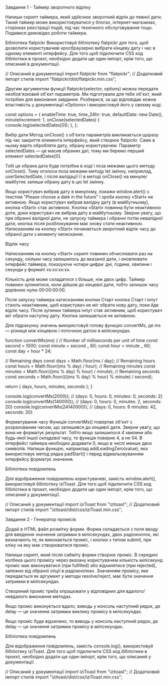 Завдання 1 - Таймер зворотного відліку

Напиши скрипт таймера, який здійснює зворотний відлік до певної дати. Такий
таймер може використовуватися у блогах, інтернет-магазинах, сторінках реєстрації
подій, під час технічного обслуговування тощо. Подивися демовідео роботи
таймера.

Бібліотека flatpickr Використовуй бібліотеку flatpickr для того, щоб дозволити
користувачеві кросбраузерно вибрати кінцеву дату і час в одному елементі
інтерфейсу. Для того щоб підключити CSS код бібліотеки в проєкт, необхідно
додати ще один імпорт, крім того, що описаний в документації.

// Описаний в документації import flatpickr from "flatpickr"; // Додатковий
імпорт стилів import "flatpickr/dist/flatpickr.min.css";

Другим аргументом функції flatpickr(selector, options) можна передати
необов'язковий об'єкт параметрів. Ми підготували для тебе об'єкт, який потрібен
для виконання завдання. Розберися, за що відповідає кожна властивість у
документації «Options» і використовуй його у своєму коді.

const options = { enableTime: true, time_24hr: true, defaultDate: new Date(),
minuteIncrement: 1, onClose(selectedDates) { console.log(selectedDates[0]); },
};

Вибір дати Метод onClose() з об'єкта параметрів викликається щоразу під час
закриття елемента інтерфейсу, який створює flatpickr. Саме в ньому варто
обробляти дату, обрану користувачем. Параметр selectedDates — це масив обраних
дат, тому ми беремо перший елемент selectedDates[0].

Тобі ця обрана дата буде потрібна в коді і поза межами цього методу onClose().
Тому оголоси поза межами методу let змінну, наприклад, userSelectedDate, і після
валідації її в методі onClose() на минуле/майбутнє запиши обрану дату в цю let
змінну.

Якщо користувач вибрав дату в минулому, покажи window.alert() з текстом "Please
choose a date in the future" і зроби кнопку «Start» не активною. Якщо користувач
вибрав валідну дату (в майбутньому), кнопка «Start» стає активною. Кнопка
«Start» повинна бути неактивною доти, доки користувач не вибрав дату в
майбутньому. Зверни увагу, що при обранні валідної дати, не запуску таймера і
обранні потім невалідної дати, кнопка після розблокування має знову стати
неактивною. Натисканням на кнопку «Start» починається зворотний відлік часу до
обраної дати з моменту натискання.

Відлік часу

Натисканням на кнопку «Start» скрипт повинен обчислювати раз на секунду, скільки
часу залишилось до вказаної дати, і оновлювати інтерфейс таймера, показуючи
чотири цифри: дні, години, хвилини і секунди у форматі xx:xx:xx:xx.

Кількість днів може складатися з більше, ніж двох цифр. Таймер повинен
зупинятися, коли дійшов до кінцевої дати, тобто залишок часу дорівнює нулю
00:00:00:00.

Після запуску таймера натисканням кнопки Старт кнопка Старт і інпут стають
неактивним, щоб користувач не міг обрати нову дату, поки йде відлік часу. Після
зупинки таймера інпут стає активним, щоб користувач міг обрати наступну дату.
Кнопка залишається не активною.

Для підрахунку значень використовуй готову функцію convertMs, де ms — різниця
між кінцевою і поточною датою в мілісекундах.

function convertMs(ms) { // Number of milliseconds per unit of time const second
= 1000; const minute = second _ 60; const hour = minute _ 60; const day =
hour \* 24;

// Remaining days const days = Math.floor(ms / day); // Remaining hours const
hours = Math.floor((ms % day) / hour); // Remaining minutes const minutes =
Math.floor(((ms % day) % hour) / minute); // Remaining seconds const seconds =
Math.floor((((ms % day) % hour) % minute) / second);

return { days, hours, minutes, seconds }; }

console.log(convertMs(2000)); // {days: 0, hours: 0, minutes: 0, seconds: 2}
console.log(convertMs(140000)); // {days: 0, hours: 0, minutes: 2, seconds: 20}
console.log(convertMs(24140000)); // {days: 0, hours: 6 minutes: 42, seconds:
20}

Форматування часу Функція convertMs() повертає об'єкт з розрахованим часом, що
залишився до кінцевої дати. Зверни увагу, що вона не форматує результат. Тобто
якщо залишилося 4 хвилини або будь-якої іншої складової часу, то функція поверне
4, а не 04. В інтерфейсі таймера необхідно додавати 0, якщо в числі менше двох
символів. Напиши функцію, наприклад addLeadingZero(value), яка використовує
метод рядка padStart() і перед відмальовуванням інтерфейсу форматує значення.

Бібліотека повідомлень

Для відображення повідомлень користувачеві, замість window.alert(), використовуй
бібліотеку iziToast. Для того щоб підключити CSS код бібліотеки в проєкт,
необхідно додати ще один імпорт, крім того, що описаний у документації.

// Описаний у документації import iziToast from "izitoast"; // Додатковий імпорт
стилів import "izitoast/dist/css/iziToast.min.css";

Завдання 2 - Генератор промісів

Додай в HTML файл розмітку форми. Форма складається з поля вводу для введення
значення затримки в мілісекундах, двох радіокнопок, які визначають те, як
виконається проміс, і кнопки з типом submit, при кліку на яку має створюватися
проміс.

Напиши скрипт, який після сабміту форми створює проміс. В середині колбека цього
промісу через вказану користувачем кількість мілісекунд проміс має виконуватися
(при fulfilled) або відхилятися (при rejected), залежно від обраної опції в
радіокнопках. Значенням промісу, яке передається як аргумент у методи
resolve/reject, має бути значення затримки в мілісекундах.

Створений проміс треба опрацювати у відповідних для вдалого/невдалого виконання
методах.

Якщо проміс виконується вдало, виводь у консоль наступний рядок, де delay — це
значення затримки виклику промісу в мілісекундах.

Якщо проміс буде відхилено, то виводь у консоль наступний рядок, де delay — це
значення затримки промісу в мілісекундах.

Бібліотека повідомлень

Для відображення повідомлень, замість console.log(), використовуй бібліотеку
iziToast. Для того щоб підключити CSS код бібліотеки в проєкт, необхідно додати
ще один імпорт, крім того, що описаний у документації.

// Описаний у документації import iziToast from "izitoast"; // Додатковий імпорт
стилів import "izitoast/dist/css/iziToast.min.css";
